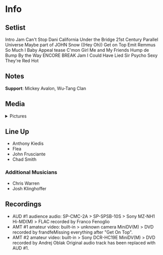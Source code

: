 # Info

## Setlist

Intro Jam
Can't Stop
Dani California
Under the Bridge
21st Century
Parallel Universe
Maybe part of JOHN
Snow ((Hey Oh))
Get on Top
Emit Remmus
So Much I
Baby Appeal tease
C'mon Girl
Me and My Friends
Hump de Bump
By the Way
ENCORE BREAK
Jam
I Could Have Lied
Sir Psycho Sexy
They're Red Hot

## Notes

**Support**: Mickey Avalon, Wu-Tang Clan

## Media 

<details>
  <summary>Pictures</summary>
  <!--<img alt="Setlist" title="Setlist" src="_.jpg" height="200" />
  <img alt="Clipping" title="Clipping" src="_.jpg" height="200" />
  <img alt="Flyer" title="Flyer" src="_.jpg" height="200" />-->
</details>

## Line Up

* Anthony Kiedis
* Flea
* John Frusciante
* Chad Smith

### Additional Musicians

* Chris Warren  
* Josh Klinghoffer

## Recordings

* AUD #1 audience audio: SP-CMC-2A > SP-SPSB-10S > Sony MZ-NH1 Hi-MD(M) > FLAC recorded by Franco Fenoglio
* AMT #1 amateur video: built-in > unknown camera MiniDV(M) > DVD recorded by frandfeMissing everything after "Get On Top".
* AMT #2 amateur video: built-in > Sony DCR-HC19E MiniDV(M) > DVD recorded by Andrej Oblak Original audio track has been replaced with AUD #1.
